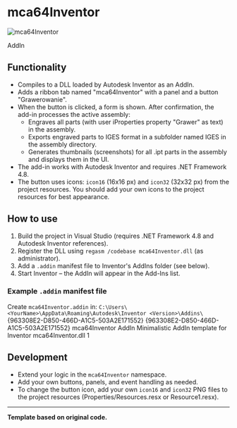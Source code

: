 
# mca64Inventor 


![mca64Inventor](https://github.com/user-attachments/assets/d9cf2800-d9fb-4cc3-8b25-092c38701fec)


AddIn

## Functionality
- Compiles to a DLL loaded by Autodesk Inventor as an AddIn.
- Adds a ribbon tab named "mca64Inventor" with a panel and a button "Grawerowanie".
- When the button is clicked, a form is shown. After confirmation, the add-in processes the active assembly:
  - Engraves all parts (with user iProperties property "Grawer" as text) in the assembly.
  - Exports engraved parts to IGES format in a subfolder named IGES in the assembly directory.
  - Generates thumbnails (screenshots) for all .ipt parts in the assembly and displays them in the UI.
- The add-in works with Autodesk Inventor and requires .NET Framework 4.8.
- The button uses icons: `icon16` (16x16 px) and `icon32` (32x32 px) from the project resources. You should add your own icons to the project resources for best appearance.

## How to use
1. Build the project in Visual Studio (requires .NET Framework 4.8 and Autodesk Inventor references).
2. Register the DLL using `regasm /codebase mca64Inventor.dll` (as administrator).
3. Add a `.addin` manifest file to Inventor's AddIns folder (see below).
4. Start Inventor – the AddIn will appear in the Add-Ins list.

### Example `.addin` manifest file
Create `mca64Inventor.addin` in:
`C:\Users\<YourName>\AppData\Roaming\Autodesk\Inventor <Version>\Addins\`<AddIn>
  <ClassId>{963308E2-D850-466D-A1C5-503A2E171552}</ClassId>
  <ClientId>{963308E2-D850-466D-A1C5-503A2E171552}</ClientId>
  <DisplayName>mca64Inventor AddIn</DisplayName>
  <Description>Minimalistic AddIn template for Inventor</Description>
  <Assembly>mca64Inventor.dll</Assembly>
  <LoadOnStartUp>1</LoadOnStartUp>
</AddIn>
## Development
- Extend your logic in the `mca64Inventor` namespace.
- Add your own buttons, panels, and event handling as needed.
- To change the button icon, add your own `icon16` and `icon32` PNG files to the project resources (Properties/Resources.resx or Resource1.resx).

---

**Template based on original code.**
